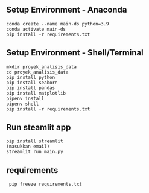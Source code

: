 ## Setup Environment - Anaconda
```
conda create --name main-ds python=3.9
conda activate main-ds
pip install -r requirements.txt
```

## Setup Environment - Shell/Terminal
```
mkdir proyek_analisis_data
cd proyek_analisis_data
pip install python
pip install seaborn
pip install pandas
pip install matplotlib
pipenv install
pipenv shell
pip install -r requirements.txt
```

## Run steamlit app
```
pip install streamlit
(masukkan email)
streamlit run main.py
```

## requirements
```
 pip freeze requirements.txt
```